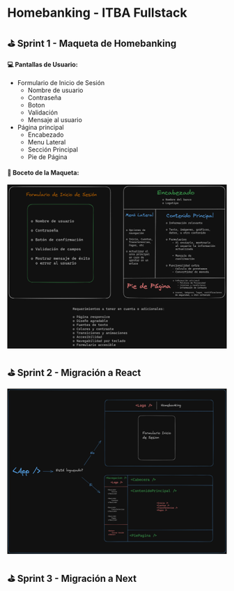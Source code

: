 # Homebanking - ITBA Fullstack

## ⛳ Sprint 1 - Maqueta de Homebanking

#### 💻 Pantallas de Usuario:

- Formulario de Inicio de Sesión
  - Nombre de usuario
  - Contraseña
  - Boton
  - Validación
  - Mensaje al usuario
- Página principal
  - Encabezado
  - Menu Lateral
  - Sección Principal
  - Pie de Página

#### 🧷 Boceto de la Maqueta:

![Boceto de homebanking dibujado con excalidraw](./public/resumen_maqueta_sprint_1.png)

## ⛳ Sprint 2 - Migración a React

![React - Pantalla de inicio de sesion y pagina principal](./public/proyecto_react_sprint2_mapa.png)

## ⛳ Sprint 3 - Migración a Next
